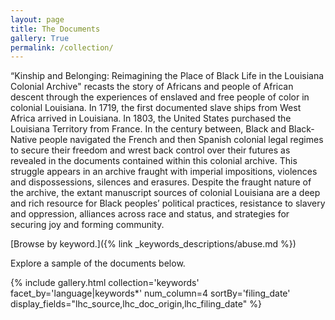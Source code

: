```yaml
---
layout: page
title: The Documents
gallery: True
permalink: /collection/
---
```


“Kinship and Belonging: Reimagining the Place of Black Life in the Louisiana Colonial
Archive" recasts the story of Africans and people of African descent through the
experiences of enslaved and free people of color in colonial Louisiana. In 1719, the first
documented slave ships from West Africa arrived in Louisiana. In 1803, the United
States purchased the Louisiana Territory from France. In the century between, Black
and Black-Native people navigated the French and then Spanish colonial legal regimes
to secure their freedom and wrest back control over their futures as revealed in the
documents contained within this colonial archive. This struggle appears in an archive
fraught with imperial impositions, violences and dispossessions, silences and erasures.
Despite the fraught nature of the archive, the extant manuscript sources of colonial
Louisiana are a deep and rich resource for Black peoples’ political practices, resistance
to slavery and oppression, alliances across race and status, and strategies for securing
joy and forming community.

[Browse by keyword.]({% link _keywords_descriptions/abuse.md %})

Explore a sample of the documents below.

{% include
    gallery.html
    collection='keywords'
    facet_by='language|keywords*'
    num_column=4
    sortBy='filing_date'
    display_fields="lhc_source,lhc_doc_origin,lhc_filing_date"
%}

